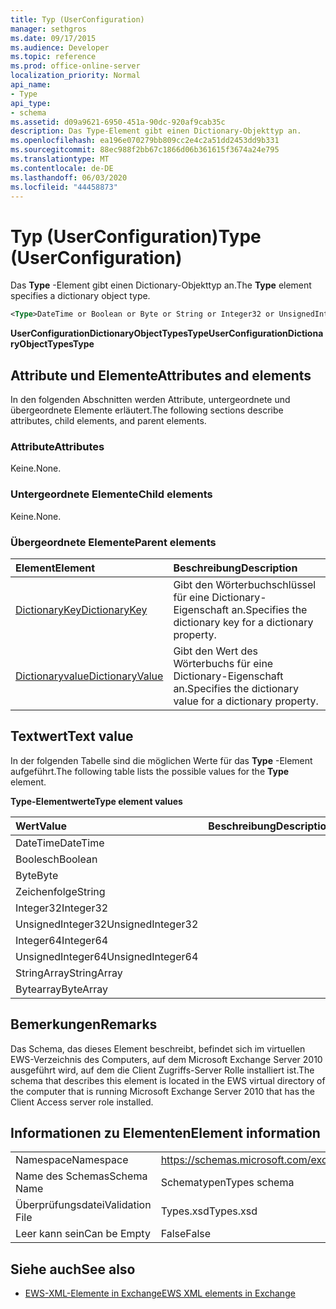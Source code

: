 ```yaml
---
title: Typ (UserConfiguration)
manager: sethgros
ms.date: 09/17/2015
ms.audience: Developer
ms.topic: reference
ms.prod: office-online-server
localization_priority: Normal
api_name:
- Type
api_type:
- schema
ms.assetid: d09a9621-6950-451a-90dc-920af9cab35c
description: Das Type-Element gibt einen Dictionary-Objekttyp an.
ms.openlocfilehash: ea196e070279bb809cc2e4c2a51dd2453dd9b331
ms.sourcegitcommit: 88ec988f2bb67c1866d06b361615f3674a24e795
ms.translationtype: MT
ms.contentlocale: de-DE
ms.lasthandoff: 06/03/2020
ms.locfileid: "44458873"
---
```

# <a name="type-userconfiguration"></a><span data-ttu-id="84bce-103">Typ (UserConfiguration)</span><span class="sxs-lookup"><span data-stu-id="84bce-103">Type (UserConfiguration)</span></span>

<span data-ttu-id="84bce-104">Das **Type** -Element gibt einen Dictionary-Objekttyp an.</span><span class="sxs-lookup"><span data-stu-id="84bce-104">The **Type** element specifies a dictionary object type.</span></span> 
  
```xml
<Type>DateTime or Boolean or Byte or String or Integer32 or UnsignedInteger32 or Integer64 or UnsignedInteger64 or StringArray or ByteArray</Type> 
```

 <span data-ttu-id="84bce-105">**UserConfigurationDictionaryObjectTypesType**</span><span class="sxs-lookup"><span data-stu-id="84bce-105">**UserConfigurationDictionaryObjectTypesType**</span></span>
## <a name="attributes-and-elements"></a><span data-ttu-id="84bce-106">Attribute und Elemente</span><span class="sxs-lookup"><span data-stu-id="84bce-106">Attributes and elements</span></span>

<span data-ttu-id="84bce-107">In den folgenden Abschnitten werden Attribute, untergeordnete und übergeordnete Elemente erläutert.</span><span class="sxs-lookup"><span data-stu-id="84bce-107">The following sections describe attributes, child elements, and parent elements.</span></span>
  
### <a name="attributes"></a><span data-ttu-id="84bce-108">Attribute</span><span class="sxs-lookup"><span data-stu-id="84bce-108">Attributes</span></span>

<span data-ttu-id="84bce-109">Keine.</span><span class="sxs-lookup"><span data-stu-id="84bce-109">None.</span></span>
  
### <a name="child-elements"></a><span data-ttu-id="84bce-110">Untergeordnete Elemente</span><span class="sxs-lookup"><span data-stu-id="84bce-110">Child elements</span></span>

<span data-ttu-id="84bce-111">Keine.</span><span class="sxs-lookup"><span data-stu-id="84bce-111">None.</span></span>
  
### <a name="parent-elements"></a><span data-ttu-id="84bce-112">Übergeordnete Elemente</span><span class="sxs-lookup"><span data-stu-id="84bce-112">Parent elements</span></span>

|<span data-ttu-id="84bce-113">**Element**</span><span class="sxs-lookup"><span data-stu-id="84bce-113">**Element**</span></span>|<span data-ttu-id="84bce-114">**Beschreibung**</span><span class="sxs-lookup"><span data-stu-id="84bce-114">**Description**</span></span>|
|:-----|:-----|
|[<span data-ttu-id="84bce-115">DictionaryKey</span><span class="sxs-lookup"><span data-stu-id="84bce-115">DictionaryKey</span></span>](dictionarykey.md) <br/> |<span data-ttu-id="84bce-116">Gibt den Wörterbuchschlüssel für eine Dictionary-Eigenschaft an.</span><span class="sxs-lookup"><span data-stu-id="84bce-116">Specifies the dictionary key for a dictionary property.</span></span>  <br/> |
|[<span data-ttu-id="84bce-117">Dictionaryvalue</span><span class="sxs-lookup"><span data-stu-id="84bce-117">DictionaryValue</span></span>](dictionaryvalue.md) <br/> |<span data-ttu-id="84bce-118">Gibt den Wert des Wörterbuchs für eine Dictionary-Eigenschaft an.</span><span class="sxs-lookup"><span data-stu-id="84bce-118">Specifies the dictionary value for a dictionary property.</span></span>  <br/> |
   
## <a name="text-value"></a><span data-ttu-id="84bce-119">Textwert</span><span class="sxs-lookup"><span data-stu-id="84bce-119">Text value</span></span>

<span data-ttu-id="84bce-120">In der folgenden Tabelle sind die möglichen Werte für das **Type** -Element aufgeführt.</span><span class="sxs-lookup"><span data-stu-id="84bce-120">The following table lists the possible values for the **Type** element.</span></span> 
  
<span data-ttu-id="84bce-121">**Type-Elementwerte**</span><span class="sxs-lookup"><span data-stu-id="84bce-121">**Type element values**</span></span>

|<span data-ttu-id="84bce-122">**Wert**</span><span class="sxs-lookup"><span data-stu-id="84bce-122">**Value**</span></span>|<span data-ttu-id="84bce-123">**Beschreibung**</span><span class="sxs-lookup"><span data-stu-id="84bce-123">**Description**</span></span>|
|:-----|:-----|
|<span data-ttu-id="84bce-124">DateTime</span><span class="sxs-lookup"><span data-stu-id="84bce-124">DateTime</span></span>  <br/> ||
|<span data-ttu-id="84bce-125">Boolesch</span><span class="sxs-lookup"><span data-stu-id="84bce-125">Boolean</span></span>  <br/> ||
|<span data-ttu-id="84bce-126">Byte</span><span class="sxs-lookup"><span data-stu-id="84bce-126">Byte</span></span>  <br/> ||
|<span data-ttu-id="84bce-127">Zeichenfolge</span><span class="sxs-lookup"><span data-stu-id="84bce-127">String</span></span>  <br/> ||
|<span data-ttu-id="84bce-128">Integer32</span><span class="sxs-lookup"><span data-stu-id="84bce-128">Integer32</span></span>  <br/> ||
|<span data-ttu-id="84bce-129">UnsignedInteger32</span><span class="sxs-lookup"><span data-stu-id="84bce-129">UnsignedInteger32</span></span>  <br/> ||
|<span data-ttu-id="84bce-130">Integer64</span><span class="sxs-lookup"><span data-stu-id="84bce-130">Integer64</span></span>  <br/> ||
|<span data-ttu-id="84bce-131">UnsignedInteger64</span><span class="sxs-lookup"><span data-stu-id="84bce-131">UnsignedInteger64</span></span>  <br/> ||
|<span data-ttu-id="84bce-132">StringArray</span><span class="sxs-lookup"><span data-stu-id="84bce-132">StringArray</span></span>  <br/> ||
|<span data-ttu-id="84bce-133">Bytearray</span><span class="sxs-lookup"><span data-stu-id="84bce-133">ByteArray</span></span>  <br/> ||
   
## <a name="remarks"></a><span data-ttu-id="84bce-134">Bemerkungen</span><span class="sxs-lookup"><span data-stu-id="84bce-134">Remarks</span></span>

<span data-ttu-id="84bce-135">Das Schema, das dieses Element beschreibt, befindet sich im virtuellen EWS-Verzeichnis des Computers, auf dem Microsoft Exchange Server 2010 ausgeführt wird, auf dem die Client Zugriffs-Server Rolle installiert ist.</span><span class="sxs-lookup"><span data-stu-id="84bce-135">The schema that describes this element is located in the EWS virtual directory of the computer that is running Microsoft Exchange Server 2010 that has the Client Access server role installed.</span></span>
  
## <a name="element-information"></a><span data-ttu-id="84bce-136">Informationen zu Elementen</span><span class="sxs-lookup"><span data-stu-id="84bce-136">Element information</span></span>

|||
|:-----|:-----|
|<span data-ttu-id="84bce-137">Namespace</span><span class="sxs-lookup"><span data-stu-id="84bce-137">Namespace</span></span>  <br/> |https://schemas.microsoft.com/exchange/services/2006/types  <br/> |
|<span data-ttu-id="84bce-138">Name des Schemas</span><span class="sxs-lookup"><span data-stu-id="84bce-138">Schema Name</span></span>  <br/> |<span data-ttu-id="84bce-139">Schematypen</span><span class="sxs-lookup"><span data-stu-id="84bce-139">Types schema</span></span>  <br/> |
|<span data-ttu-id="84bce-140">Überprüfungsdatei</span><span class="sxs-lookup"><span data-stu-id="84bce-140">Validation File</span></span>  <br/> |<span data-ttu-id="84bce-141">Types.xsd</span><span class="sxs-lookup"><span data-stu-id="84bce-141">Types.xsd</span></span>  <br/> |
|<span data-ttu-id="84bce-142">Leer kann sein</span><span class="sxs-lookup"><span data-stu-id="84bce-142">Can be Empty</span></span>  <br/> |<span data-ttu-id="84bce-143">False</span><span class="sxs-lookup"><span data-stu-id="84bce-143">False</span></span>  <br/> |
   
## <a name="see-also"></a><span data-ttu-id="84bce-144">Siehe auch</span><span class="sxs-lookup"><span data-stu-id="84bce-144">See also</span></span>



- [<span data-ttu-id="84bce-145">EWS-XML-Elemente in Exchange</span><span class="sxs-lookup"><span data-stu-id="84bce-145">EWS XML elements in Exchange</span></span>](ews-xml-elements-in-exchange.md)

